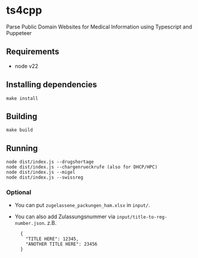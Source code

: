 # ts4cpp
Parse Public Domain Websites for Medical Information using Typescript and Puppeteer

## Requirements
* node v22

## Installing dependencies

```
make install
```

## Building

```
make build
```

## Running

```
node dist/index.js --drugshortage
node dist/index.js --chargenrueckrufe (also for DHCP/HPC)
node dist/index.js --migel
node dist/index.js --swissreg
```

### Optional

- You can put `zugelassene_packungen_ham.xlsx` in `input/`.
- You can also add Zulassungsnummer via `input/title-to-reg-number.json`. z.B.

    ```
      {
        "TITLE HERE": 12345,
        "ANOTHER TITLE HERE": 23456
      }
    ```
